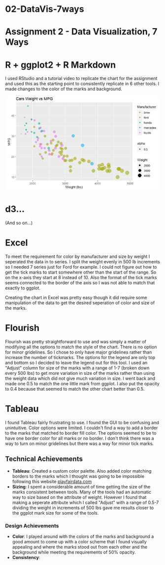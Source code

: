 # 02-DataVis-7ways

Assignment 2 - Data Visualization, 7 Ways  
===

# R + ggplot2 + R Markdown

I used RStudio and a tutorial video to replicate the chart for the assignment and used this as the starting point to consistently replicate in 6 other tools. I made changes to the color of the marks and background.


![ggplot2](img/ggplot2.png)

# d3...

(And so on...)

# Excel

To meet the requirement for color by manufacturer and size by weight I seperated the data in to series. I split the weight evenly in 500 lb increments so I needed 7 series just for Ford for example. I could not figure out how to get the tick marks to start somewhere other than the start of the range. So on the x-axis they start at 8 instead of 10. Also the format of the tick marks seems connected to the border of the axis so I was not able to match that exactly to ggplot.

Creating the chart in Excel was pretty easy though it did require some manipulation of the data to get the desired seperation of color and size of the marks. 

# Flourish

Flourish was pretty straightforward to use and was simply a matter of modifying all the options to match the style of the chart. There is no option for minor gridelines. So I chose to only have major gridelines rather than increase the number of tickmarks. The options for the legend are only top and bottom so I decided to leave the legend out for this tool. I used an "Adjust" column for size of the marks with a range of 1-7 (broken down every 500 lbs) to get more variation in size of the marks rather than using the weight data which did not give much variation in size. I went back and made one 0.5 to match the one little mark from ggplot. I also put the opacity to 0.4 because that seemed to match the other chart better than 0.5.

# Tableau

I found Tableau fairly frustrating to use. I found the GUI to be confusing and unintuitive. Color options were limited. I couldn't find a way to add a border to the marks that matched to border fill color. The options seemed to be to have one border color for all marks or no border. I don't think there was a way to turn on minor gridelines but there was a way for minor tick marks. 


## Technical Achievements
- **Tableau**: Created a custom color palette. Also added color matching borders to the marks which I thought was going to be impossible following this website <a href = "https://playfairdata.com/3-ways-to-make-stunning-scatter-plots-in-tableau"/> playfairdata.com </a>
- **Sizing**: I spent a considerable amount of time getting the size of the marks consistent between tools. Many of the tools had an automatic way to size based on the attribute of weight. However I found that making a seperate attribute which I called "Adjust" with a range of 0.5-7 dividing the weight in increments of 500 lbs gave me results closer to the ggplot mark size for some of the tools.

### Design Achievements
- **Color**: I played around with the colors of the marks and background a good amount to come up with a color scheme that I found visually appealing and where the marks stood out from each other and the background while meeting the requirements of 50% opacity. 
- **Consistency**:
